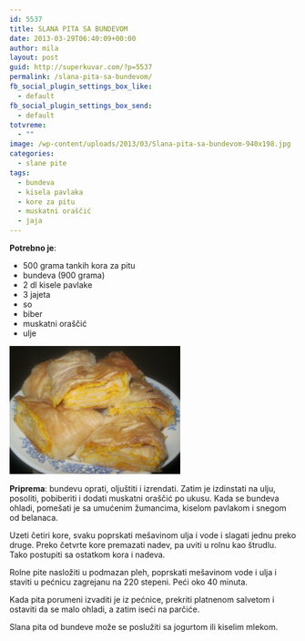 ```yaml
---
id: 5537
title: SLANA PITA SA BUNDEVOM
date: 2013-03-29T06:40:09+00:00
author: mila
layout: post
guid: http://superkuvar.com/?p=5537
permalink: /slana-pita-sa-bundevom/
fb_social_plugin_settings_box_like:
  - default
fb_social_plugin_settings_box_send:
  - default
totvreme:
  - ""
image: /wp-content/uploads/2013/03/Slana-pita-sa-bundevom-940x198.jpg
categories:
  - slane pite
tags:
  - bundeva
  - kisela pavlaka
  - kore za pitu
  - muskatni oraščić
  - jaja
---
```

**Potrebno je**:

  * 500 grama tankih kora za pitu
  * bundeva (900 grama)
  * 2 dl kisele pavlake
  * 3 jajeta
  * so
  * biber
  * muskatni oraščić
  * ulje

<img class="alignnone size-medium wp-image-5538" src="/wp-content/uploads/2013/03/Slana-pita-sa-bundevom-1024x768.jpg" alt="Slana pita sa bundevom" width="300" height="225" /> 

**Priprema**: bundevu oprati, oljuštiti i izrendati. Zatim je izdinstati na ulju, posoliti, pobiberiti i dodati muskatni oraščić po ukusu. Kada se bundeva ohladi, pomešati je sa umućenim žumancima, kiselom pavlakom i snegom od belanaca.

Uzeti četiri kore, svaku poprskati mešavinom ulja i vode i slagati jednu preko druge. Preko četvrte kore premazati nadev, pa uviti u rolnu kao štrudlu. Tako postupiti sa ostatkom kora i nadeva.

Rolne pite nasložiti u podmazan pleh, poprskati mešavinom vode i ulja i staviti u pećnicu zagrejanu na 220 stepeni. Peći oko 40 minuta.

Kada pita porumeni izvaditi je iz pećnice, prekriti platnenom salvetom i ostaviti da se malo ohladi, a zatim iseći na parčiće.

Slana pita od bundeve može se poslužiti sa jogurtom ili kiselim mlekom.